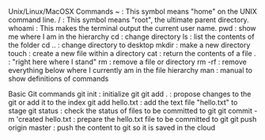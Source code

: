 Unix/Linux/MacOSX Commands
~ : This symbol means "home" on the UNIX command line.
/ : This symbol means "root", the ultimate parent directory.
whoami : This makes the terminal output the current user name.
pwd : show me where I am in the hierarchy
cd : change directory
ls : list the contents of the folder
cd .. : change directory to desktop
mkdir : make a new directory
touch : create a new file within a directory
cat : return the contents of a file
. : "right here where I stand"
rm : remove a file or directory
rm -rf : remove everything below where I currently am in the file hierarchy
man : manual to show definitions of commands

Basic Git commands
git init : initialize git
git add . : propose changes to the git or add it to the index
git add hello.txt : add the text file "hello.txt" to stage
git status : check the status of files to be committed to git
git commit -m 'created hello.txt : prepare the hello.txt file to be committed to git
git push origin master : push the content to git so it is saved in the cloud
